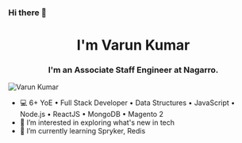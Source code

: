 ### Hi there 👋

<h1 align="center">I'm Varun Kumar</h1>
<h3 align="center">I'm an Associate Staff Engineer at Nagarro.</h3>

<p align="left"> <img src="https://komarev.com/ghpvc/?username=varun03-nagarro&label=Profile%20views&color=0e75b6&style=flat" alt="Varun Kumar" /> </p>

- 💻 6+ YoE • Full Stack Developer • Data Structures • JavaScript • Node.js • ReactJS • MongoDB • Magento 2
- 👀 I’m interested in exploring what's new in tech
- 🌱 I’m currently learning Spryker, Redis

<!---
varun03-nagarro/varun03-nagarro is a ✨ special ✨ repository because its `README.md` (this file) appears on your GitHub profile.
You can click the Preview link to take a look at your changes.
--->
